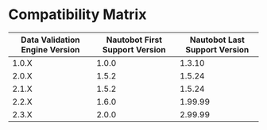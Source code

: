 # Compatibility Matrix

| Data Validation Engine Version | Nautobot First Support Version | Nautobot Last Support Version |
| ------------------------------ | ------------------------------ | ----------------------------- |
| 1.0.X                          | 1.0.0                          | 1.3.10                        |
| 2.0.X                          | 1.5.2                          | 1.5.24                        |
| 2.1.X                          | 1.5.2                          | 1.5.24                        |
| 2.2.X                          | 1.6.0                          | 1.99.99                       |
| 2.3.X                          | 2.0.0                          | 2.99.99                       |
